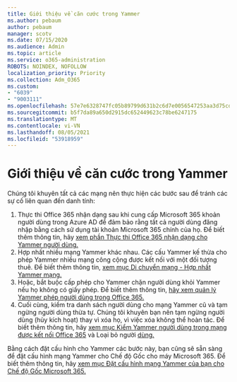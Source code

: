 ```yaml
---
title: Giới thiệu về căn cước trong Yammer
ms.author: pebaum
author: pebaum
manager: scotv
ms.date: 07/15/2020
ms.audience: Admin
ms.topic: article
ms.service: o365-administration
ROBOTS: NOINDEX, NOFOLLOW
localization_priority: Priority
ms.collection: Adm_O365
ms.custom:
- "6039"
- "9003111"
ms.openlocfilehash: 57e7e6328747fc05b89799d631b2c6d7e0056547253aa3d75cdecb38cea3ad7e
ms.sourcegitcommit: b5f7da89a650d2915dc652449623c78be6247175
ms.translationtype: MT
ms.contentlocale: vi-VN
ms.lasthandoff: 08/05/2021
ms.locfileid: "53918959"
---
```

# <a name="about-identity-in-yammer"></a>Giới thiệu về căn cước trong Yammer

Chúng tôi khuyên tất cả các mạng nên thực hiện các bước sau để tránh các sự cố liên quan đến danh tính:

1. Thực thi Office 365 nhận dạng sau khi cung cấp Microsoft 365 khoản người dùng trong Azure AD để đảm bảo rằng tất cả người dùng đăng nhập bằng cách sử dụng tài khoản Microsoft 365 chính của họ. Để biết thêm thông tin, hãy [xem phần Thực thi Office 365 nhận dạng cho Yammer người dùng.](https://docs.microsoft.com/yammer/configure-your-yammer-network/enforce-office-365-identity)
2. Hợp nhất nhiều mạng Yammer khác nhau. Các cấu Yammer kế thừa cho phép Yammer nhiều mạng công cộng được kết nối với một đối tượng thuê. Để biết thêm thông tin, [xem mục Di chuyển mạng - Hợp nhất Yammer mạng.](https://docs.microsoft.com/yammer/configure-your-yammer-network/consolidate-multiple-yammer-networks)
3. Hoặc, bắt buộc cấp phép cho Yammer chặn người dùng khỏi Yammer nếu họ không có giấy phép. Để biết thêm thông tin, [hãy xem quản lý Yammer phép người dùng trong Office 365.](https://docs.microsoft.com/yammer/manage-yammer-users/manage-yammer-licenses-in-office-365)
4. Cuối cùng, kiểm tra danh sách người dùng cho mạng Yammer cũ và tạm ngừng người dùng thừa tự. Chúng tôi khuyên bạn nên tạm ngừng người dùng (hủy kích hoạt) thay vì xóa họ, vì việc xóa không thể hoàn tác. Để biết thêm thông tin, hãy [xem mục Kiểm Yammer người dùng trong mạng được kết nối Office 365](https://docs.microsoft.com/yammer/manage-yammer-users/audit-users-connected-to-office-365) và Loại bỏ người [dùng.](https://docs.microsoft.com/yammer/manage-yammer-users/add-block-or-remove-users#remove-users)

Bằng cách đặt cấu hình cho Yammer các bước này, bạn cũng sẽ sẵn sàng để đặt cấu hình mạng Yammer cho Chế độ Gốc cho máy Microsoft 365. Để biết thêm thông tin, hãy [xem mục Đặt cấu hình mạng Yammer của bạn cho Chế độ Gốc Microsoft 365.](https://docs.microsoft.com/yammer/configure-your-yammer-network/native-mode)